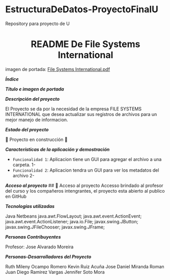 # EstructuraDeDatos-ProyectoFinalU
Repository para proyecto de U

<h1 align="center"> README De File Systems International </h1>

imagen de portada: [File Systems International.pdf](https://github.com/SotoJ07/EstructuraDeDatos-ProyectoFinalU/files/11943909/File.Systems.International.pdf)

***Índice***

***Título e imagen de portada***

***Descripción del proyecto***

El Proyecto se da por la necesidad de la empresa FILE SYSTEMS INTERNATIONAL que desea actualizar sus registros de archivos para un mejor manejo de informacion. 

***Estado del proyecto***

:construction: Proyecto en construcción :construction:

***Características de la aplicación y demostración***

- `Funcionalidad 1`: Aplicacion tiene un GUI para agregar el archivo a una carpeta. 1-
- `Funcionalidad 2`: Aplicacion tendra un GUI para ver los metadatos del archivo 2-

***Acceso al proyecto***
\## 📁 Acceso al proyecto
Accesso brindado al profesor del curso y los compañeros intengrantes, el proyecto esta abierto al publico en GitHub

***Tecnologías utilizadas***

Java Netbeans
java.awt.FlowLayout;
java.awt.event.ActionEvent;
java.awt.event.ActionListener;
java.io.File;
javax.swing.JButton;
javax.swing.JFileChooser;
javax.swing.JFrame;

***Personas Contribuyentes***

Profesor: Jose Alvarado Moreira 

***Personas-Desarrolladores del Proyecto***

Ruth Mileny Ocampo Romero
Kevin Ruiz Acuña
Jose Daniel Miranda Roman
Juan Diego Ramirez Vargas
Jennifer Soto Mora
